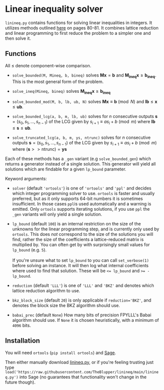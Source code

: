 # Linear inequality solver

`linineq.py` contains functions for solving linear inequalities in integers. It utilizes methods outlined [here](https://library.wolfram.com/infocenter/Books/8502/AdvancedAlgebra.pdf) on pages 80-81. It combines lattice reduction and linear programming to first reduce the problem to a simpler one and then solve it.

## Functions
All $\le$ denote component-wise comparison.

 - `solve_bounded(M, Mineq, b, bineq)` solves $\mathbf{Mx} = \mathbf{b}$ and $\mathbf{M_{ineq}x} \ge \mathbf{b_{ineq}}$. This is the most general form of the problem.

 - `solve_ineq(Mineq, bineq)` solves $\mathbf{M_{ineq}x} \ge \mathbf{b_{ineq}}$

 - `solve_bounded_mod(M, b, lb, ub, N)` solves $\mathbf{Mx} \equiv \mathbf{b} \pmod{N}$ and $\mathbf{lb} \le \mathbf{x} \le \mathbf{ub}$.

 - `solve_bounded_lcg(a, b, m, lb, ub)` solves for $n$ consecutive outputs $\mathbf{s}=(s_0, s_1, ..., s_{n-1})$ of the LCG given by $s_{i+1} \equiv a s_i + b \pmod{m}$ where $\mathbf{lb} \le \mathbf{s} \le \mathbf{ub}$.

 - `solve_truncated_lcg(a, b, m, ys, ntrunc)` solves for $n$ consecutive outputs $\mathbf{s}=(s_0, s_1, ..., s_{n-1})$ of the LCG given by $s_{i+1} \equiv a s_i + b \pmod{m}$ where $(\mathbf{s}>>\mathrm{ntrunc}) = \mathbf{ys}$

Each of these methods has a `_gen` variant (e.g `solve_bounded_gen`) which returns a generator instead of a single solution. This generator will yield all solutions which are findable for a given `lp_bound` parameter.

Keyword arguments:

 - `solver` (default `'ortools'`) is one of `'ortools'` and `'ppl'` and decides which integer programming solver to use. `ortools` is faster and usually preferred, but as it only supports 64-bit numbers it is sometimes insufficient. In those cases `ppl`is used automatically and a warning is emitted. Only `ortools` supports iterating solutions, if you use `ppl` the `_gen` variants will only yield a single solution.

 - `lp_bound` (default `100`) is an internal restriction on the size of the unknowns for the linear programming step, and is currently only used by `ortools`. This does *not* correspond to the size of the solutions you will find, rather the size of the coefficients a lattice-reduced matrix is multiplied by. You can often get by with surprisingly small values for `lp_bound` (e.g. `5`).<br><br>
 If you're unsure what to set `lp_bound` to you can call `set_verbose(1)` before solving an instance. It will then log what internal coefficients where used to find that solution. These will be `<= lp_bound` and `>= -lp_bound`.

 - `reduction` (default `'LLL'`) is one of `'LLL'` and `'BKZ'` and denotes which lattice reduction algorithm to use.

 - `bkz_block_size` (default `20`) is only applicable if `reduction='BKZ'`, and denotes the block size the BKZ algorithm should use.

 - `babai_prec` (default `None`) How many bits of precision FPYLLL's Babai algorithm should use. If `None` it is chosen heuristically, with a minimum of `4096` bits.


## Installation
You will need `ortools` (`pip install ortools`) and [Sage](https://doc.sagemath.org/html/en/installation/index.html).

Then either manually download [linineq.py](./linineq.py), or if you're feeling trusting just type `load('https://raw.githubusercontent.com/TheBlupper/linineq/main/linineq.py')` into Sage (no guarantees that functionality won't change in the future though).